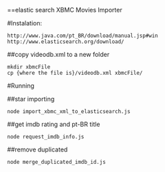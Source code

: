 ==elastic search XBMC Movies Importer

#Instalation:

    http://www.java.com/pt_BR/download/manual.jsp#win
    http://www.elasticsearch.org/download/

##copy videodb.xml to a new folder
	
    mkdir xbmcFile
    cp {where the file is}/videodb.xml xbmcFile/

#Running

##star importing

    node import_xbmc_xml_to_elasticsearch.js

##get imdb rating and pt-BR title

    node request_imdb_info.js

##remove duplicated

    node merge_duplicated_imdb_id.js
